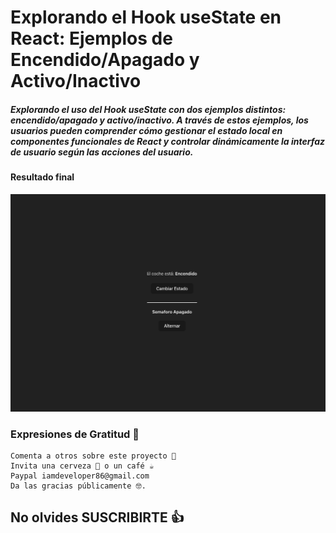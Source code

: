 # Explorando el Hook useState en React: Ejemplos de Encendido/Apagado y Activo/Inactivo

##### Explorando el uso del Hook useState con dos ejemplos distintos: encendido/apagado y activo/inactivo. A través de estos ejemplos, los usuarios pueden comprender cómo gestionar el estado local en componentes funcionales de React y controlar dinámicamente la interfaz de usuario según las acciones del usuario.

#### Resultado final

![](https://raw.githubusercontent.com/urian121/imagenes-proyectos-github/master/encendido-apagado-react.png)

### Expresiones de Gratitud 🎁

    Comenta a otros sobre este proyecto 📢
    Invita una cerveza 🍺 o un café ☕
    Paypal iamdeveloper86@gmail.com
    Da las gracias públicamente 🤓.

## No olvides SUSCRIBIRTE 👍
